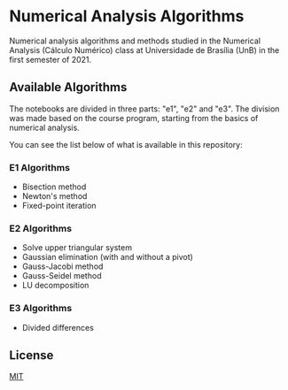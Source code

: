 # Numerical Analysis Algorithms

Numerical analysis algorithms and methods studied in the Numerical Analysis (Cálculo Numérico) class at Universidade de Brasília (UnB) in the first semester of 2021.

## Available Algorithms

The notebooks are divided in three parts: "e1", "e2" and "e3". The division was made based on the course program, starting from the basics of numerical analysis.

You can see the list below of what is available in this repository:

### E1 Algorithms
 <ul>
  <li>Bisection method</li>
  <li>Newton's method</li>
  <li>Fixed-point iteration</li>
</ul>

### E2 Algorithms
 <ul>
  <li>Solve upper triangular system</li>
  <li>Gaussian elimination (with and without a pivot)</li>
  <li>Gauss-Jacobi method</li>
  <li>Gauss-Seidel method</li>
  <li>LU decomposition</li>
</ul>

### E3 Algorithms
 <ul>
  <li>Divided differences</li>
</ul>

## License
[MIT](https://choosealicense.com/licenses/mit/)
